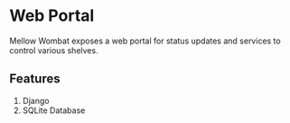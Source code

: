 # Web Portal
Mellow Wombat exposes a web portal for status updates and services to control various shelves.

## Features
1. Django
1. SQLite Database
